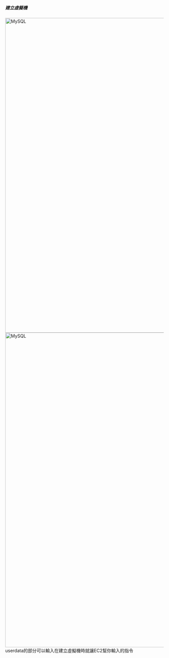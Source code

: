 <h5>建立虛擬機</h5>
<img src="https://user-images.githubusercontent.com/97188330/157642846-41bd4b19-02c2-4011-85aa-5d6794541d84.png" width="1300" height="1000" alt="MySQL"/><br/>
<img src="https://user-images.githubusercontent.com/97188330/157642909-de53d931-6138-444f-a3d3-ea4a5c366622.png" width="1300" height="1000" alt="MySQL"/><br/>
userdata的部分可以輸入在建立虛擬機時就讓EC2幫你輸入的指令
